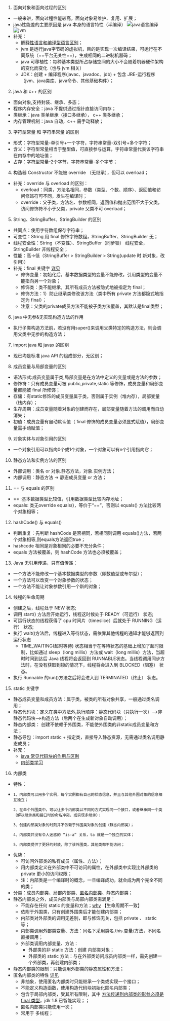 1. 面向对象和面向过程的区别
- 一般来讲，面向过程性能较高，面向对象易维护、复用、扩展；
- java性能差的主要原因是 java 本身的语言特性（半编译）
![java语言编译](https://pic3.zhimg.com/80/45e5e8e74ed0fec7c782e30ac8c4edd7_hd.jpg) ![jvm](https://pic3.zhimg.com/80/b8934c347bde7fe377644fa78537cae0_hd.jpg)
- 补充：
    - [解释性语言和编译型语言区别](https://www.iteye.com/blog/rednaxelafx-492667)；
    - jvm 是运行java字节码的虚拟机，目的是实现一次编译结果，可运行在不同系统（==平台无关性==），生成相同的二进制机器码；
    - java 可移植性：每种基本类型所占存储空间的大小不会随着机器硬件架构的变化而变化（也与 jvm 相关）
    - JDK：创建 + 编译程序(javac、javadoc、jdb) + 包含 JRE-运行程序 （jvm、java类库、java命令、其他基础构件）； 

2. java 和 c++ 的区别
- 面向对象,支持封装、继承、多态；
- 程序内存安全：java 不提供通过指针直接访问内存；
- 类继承：java 类单继承（接口多继承）， c++ 类多继承；
- 内存管理机制：java 自动，c++ 需手动释放；

3. 字符型常量 和 字符串常量 的区别
- 形式：字符型常量-单引号+一个字符，字符串常量-双引号+多个字符；
- 含义：字符型常量相当于整型值，可直接参与运算，字符串常量代表该字符串在内存中的地址值；
- 占存：字符型常量-2个字节，字符串常量-多个字节；

4. 构造器 Constructor 不能被 override （无继承），但可以 overload；  
- 补充：override 与 overload 的区别：
    - overload：同类，方法名相同，参数（类型、个数、顺序）、返回值和访问修饰符可不同，发生在编译时；
    - override：父子类，方法名、参数相同，返回值和抛出范围不大于父类，访问修饰符不小于父类，private 父类不可 overload；

5. String、StringBuffer、StringBuilder 的区别
- 共同点：使用字符数组保存字符串；
- 可变性：String 用 final 修饰字符数组，StringBuffer、StringBuilder 无；
- 线程安全性：String（不变性）、StringBuffer（同步锁） 线程安全，StringBuilder 非线程安全；
- 性能：高->低（StringBuffer > StringBuilder > String(update 时 新对象，改引用)）
- 补充：final 关键字 [详见](https://blog.csdn.net/andie_guo/article/details/12885885)
    - 修饰变量：初始化后，基本数据类型的变量不能修改，引用类型的变量不能指向另一个对象；
    - 修饰类：类不能继承，其所有成员方法被隐式地被指定为 final；
    - 修饰方法：1）防止继承类修改该方法（类中所有 private 方法都隐式地指定为 final）；
    - 注意：父类的private成员方法不能被子类方法覆盖，其默认是final类型；

6. java 中无参&无实现构造方法的作用
- 执行子类构造方法前，若没有用super()来调用父类特定的构造方法，则会调用父类中无参的构造方法；  
7. import java 和 javax 的区别
- 现已均是标准 java API 的组成部分，无区别；
8. 成员变量与局部变量的区别
- 语法形式:成员变量属于类,局部变量是在方法中定义的变量或是方法的参数；
- 修饰符：只有成员变量可被 public,private,static 等修饰，成员变量和局部变量都能被 final 所修饰；
- 存储：有static修饰的成员变量属于类，否则属于实例（堆内存），局部变量（栈内存）；
- 生存周期：成员变量随着对象的创建而存在，局部变量随着方法的调用而自动消失；
- 初值：成员变量有自动默认值（ final 修饰的成员变量必须显式赋值），局部变量需手动赋值；

9. 对象实体与对象引用的区别
- 一个对象引用可以指向0个或1个对象，一个对象可以有n个引用指向它；
10. 静态方法和实例方法的区别
- 外部调用：类名 or 对象.静态方法，对象.实例方法；
- 内部调用：静态方法 -> 静态成员变量 or 方法；
11. == 与 equals 的区别
- == :基本数据类型比较值，引用数据类型比较内存地址；
- equals: 类无override equals()，等价于“==”，否则以 equals() 方法比较两个对象相等；
12. hashCode() 与 equals()
- 判断重复：先判断 hashCode 是否相同，若相同则调用 equals()方法，若两个对象相等,则equals方法返回true；
- hashcode 相同是对象相同的必要不充分条件；
- equals 方法被覆盖，则 hashCode 方法也必须被覆盖；

13. Java 无引用传递，只有值传递：
- 一个方法不能修改一个基本数据类型的参数（即数值型或布尔型）；
- 一个方法可以改变一个对象参数的状态；
- 一个方法不能让对象参数引用一个新的对象；
14. 线程的生命周期  
- 创建之后，线程处于 NEW 状态;
- 调用 start() 方法后开始运行，线程这时候处于 READY（可运行） 状态;
- 可运行状态的线程获得了 cpu 时间片（timeslice）后就处于 RUNNING（运行） 状态;
- 执行 wait()方法后，线程进入等待状态，需依靠其他线程的通知才能够返回到运行状态
    - TIME_WAITING(超时等待) 状态相当于在等待状态的基础上增加了超时限制，比如通过 sleep（long millis）方法或 wait（long millis）方法，当超时时间到达后 Java 线程将会返回到 RUNNABLE状态。当线程调用同步方法时，在没有获取到锁的情况下，线程将会进入到 BLOCKED（阻塞） 状态。
- 执行 Runnable 的run()方法之后将会进入到 TERMINATED（终止） 状态。

15. static 关键字
- 静态成员变量和成员方法：属于类，被类的所有对象共享，一般通过类名调用；
- 静态代码块：定义在类中方法外,执行顺序：静态代码块（只执行一次）—>非静态代码块—>构造方法（后两个在生成新对象自动调用）；
- 静态内部类： 创建不依赖于外围类，不能使外围类的非static成员变量和方法；
- 静态导包：import static + 指定类，直接导入静态资源，无需通过类名调用静态成员； 
- 补充：
    - [java 常见代码块的作用与区别](https://blog.csdn.net/Dustin_CDS/article/details/79143760)
    - [内部类学习](https://www.cnblogs.com/chenssy/p/3388487.html)

16. 内部类
- 特性：
-     1、内部类可以用多个实例，每个实例都有自己的状态信息，并且与其他外围对象的信息相互独立；

      2、在单个外围类中，可以让多个内部类以不同的方式实现同一个接口，或者继承同一个类（解决继承类和接口时的命名冲突，或实现多继承）；

      3、创建内部类对象的时刻并不依赖于外围类对象的创建（静态内部类）；

      4、内部类并没有令人迷惑的 “is-a” 关系，ta 就是一个独立的实体；

      5、内部类提供了更好的封装，除了该外围类，其他类都不能访问；
- 优势：
    - 可访问外部类的私有成员（属性、方法）；
    - 用内部类定义在外部类中不可访问的属性，在外部类中实现比外部类的 private 更小的访问权限；
    - 注：内部类是一个编译时的概念，一旦编译成功，就会成为两个完全不同的类；
- 分类：成员内部类、局部内部类、[匿名内部类](https://www.cnblogs.com/chenssy/p/3390871.html)、静态内部类；
- 静态内部类之外，成员内部类与局部内部类需满足：
    - 不能存在任何 static 的变量和方法；[why](https://blog.csdn.net/qq_32575047/article/details/78793591) 【生命周期不一致】  
    - 依附于外围类，只有创建外围类后才能创建内部类；
    - 内部类对外部类的调用无差别，即与修饰无关，包括 private 、 static 等；
    - 内部类调用外部类变量、方法：同名下采用类名.this.变量/方法，不同名直接调用；
    - 外部类调用内部变量、方法：
        - 外部类的非 static 方法：创建 内部类对象；
        - 外部类的 static 方法：与在外部类访问成员内部类一样，需先创建一个外部类，再创建内部类；
- 静态内部类的限制：只能调用外部类的静态属性和方法；
- 匿名内部类的特性 [详见](https://www.cnblogs.com/chenssy/p/3390871.html)
    - 非抽象，使用匿名内部类时只能继承一个类或实现一个接口；
    - 不能定义构造函数，使用构造代码块初始化匿名内部类；
    - 包含于局部内部类，受其所有限制，其中 [方法传递到内部类的形参必须是 final 类型](https://blog.csdn.net/jiao_zg/article/details/78911469)，jdk 1.8 已智能实现；；
    - 匿名内部类只能使用一次；
    - 常用于 多线程；

